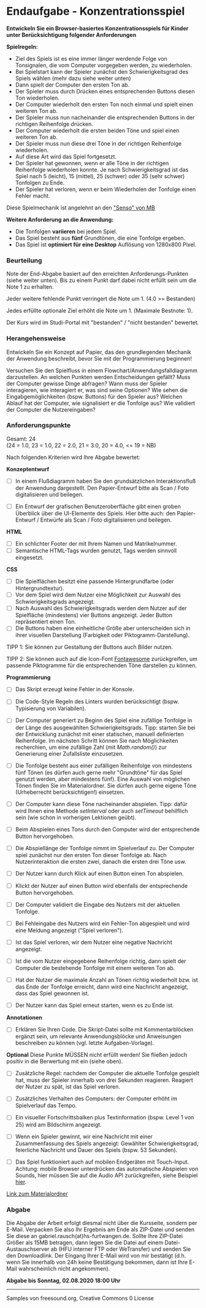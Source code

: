 # Endaufgabe - Konzentrationsspiel



**Entwickeln Sie ein Browser-basiertes Konzentrationsspiels für Kinder unter Berücksichtigung folgender Anforderungen**



**Spielregeln:**

- Ziel des Spiels ist es eine immer länger werdende Folge von Tonsignalen, die vom Computer vorgegeben werden, zu wiederholen.
- Bei Spielstart kann der Spieler zunächst den Schwierigkeitsgrad des Spiels wählen (mehr dazu siehe weiter unten)
- Dann spielt der Computer den ersten Ton ab.
- Der Spieler muss durch Drücken eines entsprechenden Buttons diesen Ton wiederholen.
- Der Computer wiederholt den ersten Ton noch einmal und spielt einen weiteren Ton ab.
- Der Spieler muss nun nacheinander die entsprechenden Buttons in der richtigen Reihenfolge drücken.
- Der Computer wiederholt die ersten beiden Töne und spiel einen weiteren Ton ab.
- Der Spieler muss nun diese drei Töne in der richtigen Reihenfolge wiederholen.
- Auf diese Art wird das Spiel fortgesetzt.
- Der Spieler hat gewonnen, wenn er alle Töne in der richtigen Reihenfolge wiederholen konnte. Je nach Schwierigkeitsgrad ist das Spiel nach 5 (leicht), 15 (mittel), 25 (schwer) oder 35 (sehr schwer) Tonfolgen zu Ende.
- Der Spieler hat verloren, wenn er beim Wiederholen der Tonfolge einen Fehler macht.



Diese Spielmechanik ist angelehnt an den ["Senso" von MB](https://www.youtube.com/watch?v=wrYVLmADhtA)



**Weitere Anforderung an die Anwendung:**

- Die Tonfolgen **variieren** bei jedem Spiel.
- Das Spiel besteht aus **fünf** Grundtönen, die eine Tonfolge ergeben.
- Das Spiel ist **optimiert für eine Desktop** Auflösung von 1280x800 Pixel.



### Beurteilung

Note der End-Abgabe basiert auf den erreichten Anforderungs-Punkten (siehe weiter unten). Bis zu einem Punkt darf dabei nicht erfüllt sein um die Note 1 zu erhalten.

Jeder weitere fehlende Punkt verringert die Note um 1. (4.0 >= Bestanden) 

Jedes erfüllte optionale Ziel erhöht die Note um 1. (Maximale Bestnote: 1).

Der Kurs wird im Studi-Portal mit "bestanden" / "nicht bestanden" bewertet.



### Herangehensweise

Entwickeln Sie ein Konzept auf Papier, das den grundlegenden Mechanik der Anwendung beschreibt, bevor Sie mit der Programmierung beginnen!

Versuchen Sie den Spielfluss in einem Flowchart/Anwendungsfalldiagramm darzustellen.
An welchen Punkten werden Entscheidungen gefällt? Muss der Computer gewisse Dinge abfragen?
Wann muss der Spieler interagieren, wie interagiert er, was sind seine Optionen? Wie sehen die Eingabgemöglichkeiten (bspw. Buttons) für den Spieler aus?
Welchen Ablauf hat der Computer, wie signalisiert er die Tonfolge aus? Wie validiert der Computer die Nutzereingaben?



### Anforderungspunkte

Gesamt: 24  
(24 = 1.0, 23 = 1.0, 22 = 2.0, 21 = 3.0, 20 = 4.0, <= 19 = NB)


Nach folgenden Kriterien wird Ihre Abgabe bewertet:

**Konzeptentwurf**

- [ ]  In einem Flußdiagramm haben Sie den grundsätzlichen Interaktionsfluß der Anwendung dargestellt. Den Papier-Entwurf bitte als Scan / Foto digitalisieren und beilegen.
- [ ]  Ein Entwurf der grafischen Benutzeroberfläche gibt einen groben Überblick über die UI-Elemente des Spiels. Hier bitte auch: den Papier-Entwurf / Entwürfe als Scan / Foto digitalisieren und beilegen.


**HTML**

- [ ]  Ein schlichter Footer der mit Ihrem Namen und Matrikelnummer. 
- [ ]  Semantische HTML-Tags wurden genutzt, Tags werden sinnvoll eingesetzt.

**CSS**

- [ ]  Die Spielflächen besitzt eine passende Hintergrundfarbe (oder Hintergrundtextur).
- [ ]  Vor dem Spiel wird dem Nutzer eine Möglichkeit zur Auswahl des Schwierigkeitsgrads angezeigt.
- [ ]  Nach Auswahl des Schwierigkeitsgrads werden dem Nutzer auf der Spielfläche (mindestens) vier Buttons angezeigt. Jeder Button repräsentiert einen Ton.
- [ ]  Die Buttons haben eine einheitliche Größe aber unterscheiden sich in ihrer visuellen Darstellung (Farbigkeit oder Piktogramm-Darstellung).

TIPP 1: Sie können zur Gestaltung der Buttons auch Bilder nutzen.

TIPP 2: Sie können auch auf die Icon-Font [Fontawesome](https://fontawesome.com/icons?d=gallery) zurückgreifen, um passende Piktogramme für die entsprechenden Töne darstellen zu können.

**Programmierung**

- [ ]  Das Skript erzeugt keine Fehler in der Konsole.
- [ ]  Die Code-Style Regeln des Linters wurden berücksichtigt (bspw. Typisierung von Variabilen).
- [ ]  Der Computer generiert zu Beginn des Spiel eine zufällige Tonfolge in der Länge des ausgewählten Schwierigkeitsgrads. Tipp: starten Sie bei der Entwicklung zunächst mit einer statischen, manuell definierten Reihenfolge. Im nächsten Schritt können Sie nach Möglichkeiten recherchien, um eine zufällige Zahl (mit _Math.random()_) zur Generierung einer Zufallsliste einzusetzen.
- [ ]  Die Tonfolge besteht aus einer zufälligen Reihenfolge von mindestens fünf Tönen (es dürfen auch gerne mehr "Grundtöne" für das Spiel genutzt werden, aber mindestens fünf). Eine Auswahl von möglichen Tönen finden Sie im Materialordner. Sie dürfen auch gerne eigene Töne (Urheberrecht berücksichtigen!) einsetzen.
- [ ]  Der Computer kann diese Töne nacheinander abspielen. Tipp: dafür wird Ihnen eine Methode _setInterval_ oder auch _setTimeout_ behilflich sein (wie schon in vorherigen Lektionen geübt).
- [ ]  Beim Abspielen eines Tons durch den Computer wird der entsprechende Button hervorgehoben.
- [ ]  Die Abspiellänge der Tonfolge nimmt im Spielverlauf zu. Der Computer spiel zunächst nur den ersten Ton dieser Tonfolge ab. Nach Nutzerinteraktion die ersten zwei, danach die ersten drei Töne usw.
- [ ]  Der Nutzer kann durch Klick auf einen Button einen Ton abspielen. 
- [ ]  Klickt der Nutzer auf einen Button wird ebenfalls der entsprechende Button hervorgehoben.
- [ ]  Der Computer validiert die Eingabe des Nutzers mit der aktuellen Tonfolge.
- [ ]  Bei Fehleingabe des Nutzers wird ein Fehler-Ton abgespielt und wird eine Meldung angezeigt ("Spiel verloren").
- [ ]  Ist das Spiel verloren, wir dem Nutzer eine negative Nachricht angezeigt.
- [ ]  Ist die vom Nutzer eingegebene Reihenfolge richtig, dann spielt der Computer die bestehende Tonfolge mit einem weiteren Ton ab.
- [ ]  Hat der Nutzer die maximale Anzahl an Tönen richtig wiederholt bzw. ist das Ende der Tonfolge erreicht, dann wird eine Nachricht angezeigt, dass das Spiel gewonnen ist.
- [ ]  Der Nutzer kann das Spiel erneut starten, wenn es zu Ende ist.


**Annotationen**

- [ ]  Erklären Sie Ihren Code. Die Skript-Datei sollte mit Kommentarblöcken ergänzt sein, um relevante Anwendungsblöcke und Anweisungen beschreiben zu können (vgl. letzte Aufgaben-Vorlage).




**Optional**
Diese Punkte MÜSSEN nicht erfüllt werden! Sie fließen jedoch positiv in die Berwertung mit ein (siehe oben).

- [ ]  Zusätzliche Regel: nachdem der Computer die aktuelle Tonfolge gespielt hat, muss der Spieler innerhalb von drei Sekunden reagieren. Reagiert der Nutzer zu spät, ist das Spiel verloren.
- [ ]  Zusätzliches Verhalten des Computers: der Computer erhöht im Spielverlauf das Tempo.
- [ ]  Ein visueller Fortschrittsbalken plus Textinformation (bspw. Level 1 von 25) wird am Bildschirm angezeigt.
- [ ]  Wenn ein Spieler gewinnt, wir eine Nachricht mit einer Zusammenfassung des Spiels angezeigt: Gewählter Schwierigkeitsgrad, feierliche Nachricht und Dauer des Spiels (bspw. 53 Sekunden).
- [ ]  Das Spiel funktioniert auch auf mobilen Endgeräten mit Touch-Input. Achtung: mobile Browser unterdrücken das automatische Abspielen von Sounds, hier müssen Sie auf die Audio API zurückgreifen, siehe Beispiel [hier](https://github.com/gabriel-rausch/Example-AudioAPI-Drumpad).



[Link zum Materialordner](https://github.com/gabriel-rausch/EIA1-SoSe20/tree/master/L10/task_material)


### Abgabe

Die Abgabe der Arbeit erfolgt diesmal nicht über die Kursseite, sondern per E-Mail. Verpacken Sie also Ihr Ergebnis am Ende als ZIP-Datei und senden Sie diese an gabriel.rausch(at)hs-furtwangen.de. Sollte Ihre ZIP-Datei Größer als 15MB betragen, dann legen Sie die Datei auf einem Datei-Austauschserver ab (HFU interner FTP oder WeTransfer) und senden Sie den Downloadlink. Der Eingang Ihrer E-Mail wird von mir bestätigt (d.h. wenn Sie innerhalb von 24h keine Bestätigung bekommen, dann ist Ihre E-Mail wahrscheinlich nicht angekommen).

**Abgabe bis Sonntag, 02.08.2020 18:00 Uhr**





---



Samples von freesound.org, Creative Commons 0 License